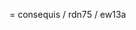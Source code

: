 = consequis / rdn75 / ew13a

<!---
consequis/consequis is a ✨ special ✨ repository because its `README.md` (this file) appears on your GitHub profile.
You can click the Preview link to take a look at your changes.
--->
